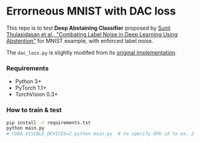 # Errorneous MNIST with DAC loss

This repo is to test **Deep Abstaining Classifier** proposed by [Sunil Thulasidasan et al., "Combating Label Noise in Deep Learning Using Abstention"](https://arxiv.org/abs/1905.10964) for MNIST example, with enforced label noise.

The `dac_loss.py` is slightly modifed from its [original implementation](https://github.com/thulas/dac-label-noise).

### Requirements
- Python 3+
- PyTorch 1.1+
- TorchVision 0.3+

### How to train & test
```bash
pip install -r requirements.txt
python main.py
# CUDA_VISIBLE_DEVICES=2 python main.py  # to specify GPU id to ex. 2
```
